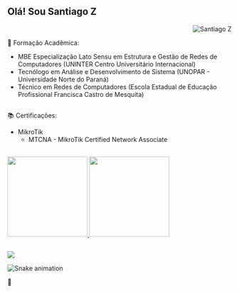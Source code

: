 ## Olá! Sou Santiago Z 
<p align="right"> <img src="https://komarev.com/ghpvc/?username=santiag0z&color=blue&style=flat" alt="Santiago Z" /> </p>

🔬 Formação Acadêmica:
- MBE Especialização Lato Sensu em Estrutura e Gestão de Redes de Computadores (UNINTER Centro Universitário Internacional)
- Tecnólogo em Análise e Desenvolvimento de Sistema (UNOPAR - Universidade Norte do Paraná)
- Técnico em Redes de Computadores (Escola Estadual de Educação Profissional Francisca Castro de Mesquita)

##

📚 Certificações:
- MikroTik
    - MTCNA - MikroTik Certified Network Associate <a href="https://mikrotik.com/training/certificates/b163906ca7d75ad25d15" target="_blank">

##

<div>
  <a href="https://github.com/santiag0z">
    <img height="180em" src="https://github-readme-stats.vercel.app/api?username=santiag0z&show_icons=true&theme=dark&include_all_commits=true&count_private=true"/>
    <img height="180em" src="https://github-readme-stats.vercel.app/api/top-langs/?username=santiag0z&theme=dark&include_all_commits=true&count_private=true"/>
</div>

##

<div> 
    <a href="https://www.linkedin.com/in/santiago-z/" target="_blank"><img src="https://img.shields.io/badge/-LinkedIn-%230077B5?style=for-the-badge&logo=linkedin&logoColor=white" target="_blank"></a>  
</div>

![Snake animation](https://github.com/santiag0z/santiag0z/blob/output/github-contribution-grid-snake.svg)


🔭